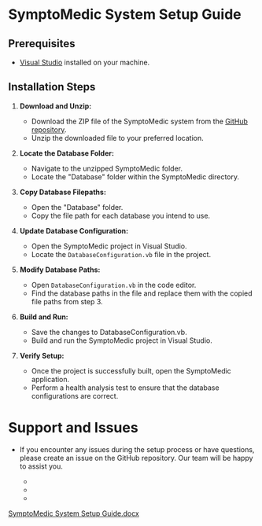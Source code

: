 # SymptoMedic System Setup Guide

## Prerequisites

- [Visual Studio](https://visualstudio.microsoft.com/) installed on your machine.

## Installation Steps

1. **Download and Unzip:**
   - Download the ZIP file of the SymptoMedic system from the [GitHub repository](#insert-link-here).
   - Unzip the downloaded file to your preferred location.

2. **Locate the Database Folder:**
   - Navigate to the unzipped SymptoMedic folder.
   - Locate the "Database" folder within the SymptoMedic directory.

3. **Copy Database Filepaths:**
   - Open the "Database" folder.
   - Copy the file path for each database you intend to use.

4. **Update Database Configuration:**
   - Open the SymptoMedic project in Visual Studio.
   - Locate the `DatabaseConfiguration.vb` file in the project.

5. **Modify Database Paths:**
   - Open `DatabaseConfiguration.vb` in the code editor.
   - Find the database paths in the file and replace them with the copied file paths from step 3.

6. **Build and Run:**
   -	Save the changes to DatabaseConfiguration.vb.
   -  Build and run the SymptoMedic project in Visual Studio.
     
7. **Verify Setup:**
   - 	Once the project is successfully built, open the SymptoMedic application.
   - 	Perform a health analysis test to ensure that the database configurations are correct.

# Support and Issues

- If you encounter any issues during the setup process or have questions, please create 
  an issue on the GitHub repository. Our team will be happy to assist you.

  -
  -
  -


[SymptoMedic System Setup Guide.docx](https://github.com/FrancAlvenn/OOP-Project-Health-Symptom-Analysis/files/13537905/SymptoMedic.System.Setup.Guide.docx)
